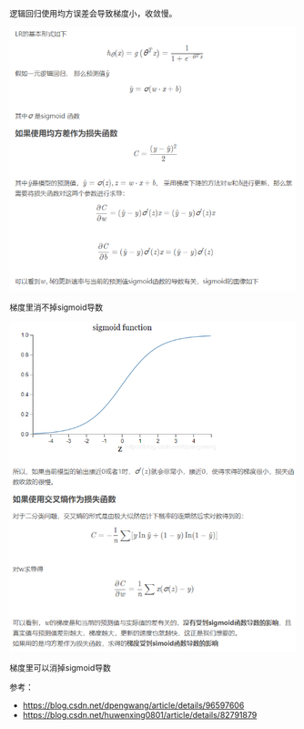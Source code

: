 逻辑回归使用均方误差会导致梯度小，收敛慢。

![image-20200708212853429](.assets/为什么逻辑回归损失函数使用交叉熵不适用均方差/image-20200708212853429.png)

梯度里消不掉sigmoid导数

![image-20200708212916490](.assets/为什么逻辑回归损失函数使用交叉熵不适用均方差/image-20200708212916490.png)

梯度里可以消掉sigmoid导数



参考：

- https://blog.csdn.net/dpengwang/article/details/96597606
- https://blog.csdn.net/huwenxing0801/article/details/82791879